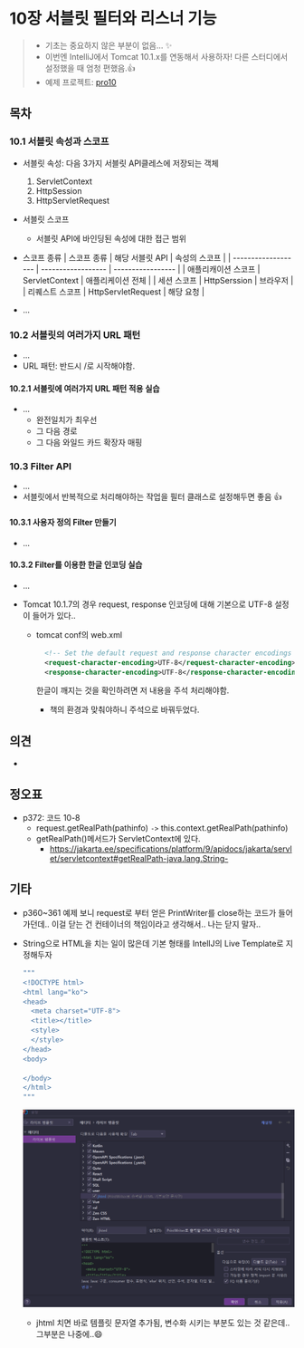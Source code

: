# 10장 서블릿 필터와 리스너 기능

> * 기초는 중요하지 않은 부분이 없음... ✨
> * 이번엔 IntelliJ에서 Tomcat 10.1.x를 연동해서 사용하자! 다른 스터디에서 설정했을 때 엄청 편했음.👍
> * 예제 프로젝트: [pro10](pro10)



## 목차

### 10.1 서블릿 속성과 스코프

* 서블릿 속성: 다음 3가지 서블릿 API클레스에 저장되는 객체

  1. ServletContext
  2. HttpSession
  3. HttpServletRequest

  

* 서블릿 스코프
  * 서블릿 API에 바인딩된 속성에 대한 접근 범위

* 스코프 종류
  | 스코프 종류         | 해당 서블릿 API    | 속성의 스코프     |
  | ------------------- | ------------------ | ----------------- |
  | 애플리캐이션 스코프 | ServletContext     | 애플리케이션 전체 |
  | 세션 스코프         | HttpSerssion       | 브라우저          |
  | 리퀘스트 스코프     | HttpServletRequest | 해당 요청         |

* ...



### 10.2 서블릿의 여러가지 URL 패턴

* ...
* URL 패턴: 반드시 /로 시작해야함.



#### 10.2.1 서블릿에 여러가지 URL 패턴 적용 실습

* ...
  * 완전일치가 최우선
  * 그 다음 경로
  * 그 다음 와일드 카드 확장자 매핑



### 10.3 Filter API

* ...
* 서블릿에서 반복적으로 처리해야하는 작업을 필터 클래스로 설정해두면 좋음 👍



#### 10.3.1 사용자 정의 Filter 만들기

* ...



#### 10.3.2 Filter를 이용한 한글 인코딩 실습

* ...

* Tomcat 10.1.7의 경우 request, response 인코딩에 대해 기본으로 UTF-8 설정이 들어가 있다..

  * tomcat conf의 web.xml

    ```xml
      <!-- Set the default request and response character encodings to UTF-8.   -->
      <request-character-encoding>UTF-8</request-character-encoding>
      <response-character-encoding>UTF-8</response-character-encoding>
    ```

    한글이 깨지는 것을 확인하려면 저 내용을 주석 처리해야함.

    * 책의 환경과 맞춰야하니 주석으로 바꿔두었다.









## 의견

* 

  


## 정오표

* p372: 코드 10-8
  * request.getRealPath(pathinfo) `->` this.context.getRealPath(pathinfo)
  * getRealPath()메서드가 ServletContext에 있다.
    * https://jakarta.ee/specifications/platform/9/apidocs/jakarta/servlet/servletcontext#getRealPath-java.lang.String-




## 기타

* p360~361 예제 보니 request로 부터 얻은 PrintWriter를 close하는 코드가 들어가던데.. 이걸 닫는 건 컨테이너의 책임이라고 생각해서.. 나는 닫지 말자..

* String으로 HTML을 치는 일이 많은데 기본 형태를 IntellJ의 Live Template로 지정해두자

  ```java
  """
  <!DOCTYPE html>
  <html lang="ko">
  <head>
    <meta charset="UTF-8">
    <title></title>
    <style>   
    </style>
  </head>
  <body>
    
  </body>
  </html>
  """
  ```

  ![image-20230306031402963](doc-resources/image-20230306031402963.png)

  * jhtml 치면 바로 템플릿 문자열 추가됨, 변수화 시키는 부분도 있는 것 같은데.. 그부분은 나중에..😄

